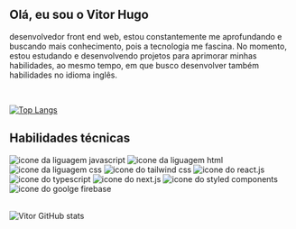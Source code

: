 ## Olá, eu sou o Vitor Hugo
desenvolvedor front end web, estou constantemente me aprofundando e buscando mais conhecimento, pois a tecnologia me fascina. No momento, estou estudando e desenvolvendo projetos para aprimorar minhas habilidades, ao mesmo tempo, em que busco desenvolver também habilidades no idioma inglês.

<br/>

[![Top Langs](https://github-readme-stats.vercel.app/api/top-langs/?username=888888b)](https://github.com/888888b/github-readme-stats)


## Habilidades técnicas

<div>
  <img alt="icone da liguagem javascript" src="https://img.shields.io/badge/JavaScript-F7DF1E?style=for-the-badge&logo=javascript&logoColor=black">
  <img alt="icone da liguagem html" src="https://img.shields.io/badge/HTML5-E34F26?style=for-the-badge&logo=html5&logoColor=white">
  <img alt="icone da liguagem css" src="https://img.shields.io/badge/CSS3-1572B6?style=for-the-badge&logo=css3&logoColor=white">
  <img alt="icone do tailwind css" src="https://img.shields.io/badge/Tailwind_CSS-38B2AC?style=for-the-badge&logo=tailwind-css&logoColor=white">
  <img alt="icone do react.js" src="https://img.shields.io/badge/React-20232A?style=for-the-badge&logo=react&logoColor=61DAFB">
  <img alt="icone do typescript" src="https://img.shields.io/badge/TypeScript-3178C6?style=for-the-badge&logo=typescript&logoColor=white">
  <img alt="icone do next.js" src="https://img.shields.io/badge/Next.js-000000?style=for-the-badge&logo=next.js&logoColor=white">
  <img alt='icone do styled components' src='https://img.shields.io/badge/Styled%20Components-003E1F?style=for-the-badge&logo=styled-components&logoColor=white'>
  <img alt="icone do goolge firebase" src="https://img.shields.io/badge/Firebase-9400D3?style=for-the-badge&logo=firebase&logoColor=white">
</div>

<br/>

![Vitor GitHub stats](https://github-readme-stats.vercel.app/api?username=888888b&show_icons=true&theme=dracula)




